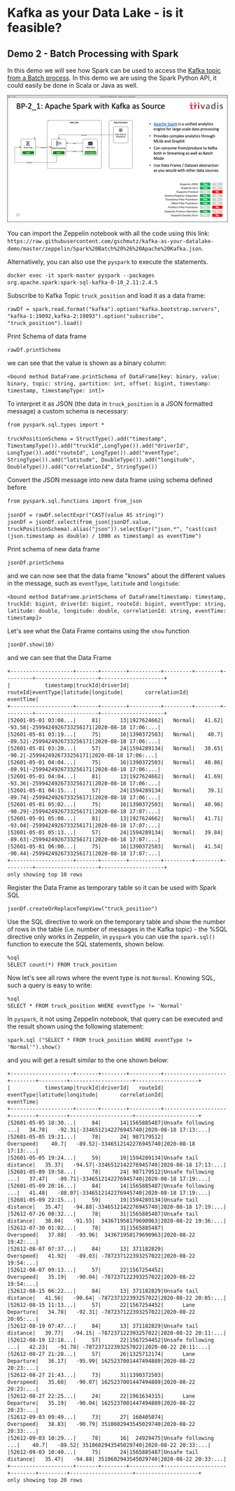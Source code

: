 # Kafka as your Data Lake - is it feasible?

## Demo 2 - Batch Processing with Spark

In this demo we will see how Spark can be used to access the [Kafka topic from a Batch process](https://spark.apache.org/docs/latest/structured-streaming-kafka-integration.html). In this demo we are using the Spark Python API, it could easily be done in Scala or Java as well. 

![Alt Image Text](./images/demo-2-spark.png "Demo 2 - Spark")

You can import the Zeppelin notebook with all the code using this link: `https://raw.githubusercontent.com/gschmutz/kafka-as-your-datalake-demo/master/zeppelin/Spark%20Batch%20%26%20Apache%20Kafka.json`.

Alternatively, you can also use the `pyspark` to execute the statements.

```
docker exec -it spark-master pyspark --packages org.apache.spark:spark-sql-kafka-0-10_2.11:2.4.5
```

Subscribe to Kafka Topic `truck_position` and load it as a data frame:

```
rawDf = spark.read.format("kafka").option("kafka.bootstrap.servers", "kafka-1:19092,kafka-2:19093").option("subscribe", "truck_position").load()
```

Print Schema of data frame

```
rawDf.printSchema
```

we can see that the value is shown as a binary column:

```
<bound method DataFrame.printSchema of DataFrame[key: binary, value: binary, topic: string, partition: int, offset: bigint, timestamp: timestamp, timestampType: int]>
```

To interpret it as JSON (the data in `truck_position` is a JSON formatted message) a custom schema is necessary:

```
from pyspark.sql.types import *

truckPositionSchema = StructType().add("timestamp", TimestampType()).add("truckId",LongType()).add("driverId", LongType()).add("routeId", LongType()).add("eventType", StringType()).add("latitude", DoubleType()).add("longitude", DoubleType()).add("correlationId", StringType()) 
```

Convert the JSON message into new data frame using schema defined before

```
from pyspark.sql.functions import from_json

jsonDf = rawDf.selectExpr("CAST(value AS string)")
jsonDf = jsonDf.select(from_json(jsonDf.value, truckPositionSchema).alias("json")).selectExpr("json.*", "cast(cast (json.timestamp as double) / 1000 as timestamp) as eventTime")
```

Print schema of new data frame

```
jsonDf.printSchema
```

and we can now see that the data frame "knows" about the different values in the message, such as `eventType`, `latitude` and `longitude`:

```
<bound method DataFrame.printSchema of DataFrame[timestamp: timestamp, truckId: bigint, driverId: bigint, routeId: bigint, eventType: string, latitude: double, longitude: double, correlationId: string, eventTime: timestamp]>
```

Let's see what the Data Frame contains using the `show` function

```
jsonDf.show(10)
```

and we can see that the Data Frame  

```
+--------------------+-------+--------+----------+---------+--------+---------+--------------------+--------------------+
|           timestamp|truckId|driverId|   routeId|eventType|latitude|longitude|       correlationId|           eventTime|
+--------------------+-------+--------+----------+---------+--------+---------+--------------------+--------------------+
|52601-05-01 03:08...|     81|      13|1927624662|   Normal|   41.62|   -93.58|-2599424926733256171|2020-08-18 17:06:...|
|52601-05-01 03:19...|     75|      16|1390372503|   Normal|    40.7|   -89.52|-2599424926733256171|2020-08-18 17:06:...|
|52601-05-01 03:20...|     57|      24|1594289134|   Normal|   38.65|    -90.2|-2599424926733256171|2020-08-18 17:06:...|
|52601-05-01 04:04...|     75|      16|1390372503|   Normal|   40.86|   -89.91|-2599424926733256171|2020-08-18 17:06:...|
|52601-05-01 04:04...|     81|      13|1927624662|   Normal|   41.69|   -93.36|-2599424926733256171|2020-08-18 17:06:...|
|52601-05-01 04:15...|     57|      24|1594289134|   Normal|    39.1|   -89.74|-2599424926733256171|2020-08-18 17:06:...|
|52601-05-01 05:02...|     75|      16|1390372503|   Normal|   40.96|   -90.29|-2599424926733256171|2020-08-18 17:07:...|
|52601-05-01 05:08...|     81|      13|1927624662|   Normal|   41.71|   -93.04|-2599424926733256171|2020-08-18 17:07:...|
|52601-05-01 05:13...|     57|      24|1594289134|   Normal|   39.84|   -89.63|-2599424926733256171|2020-08-18 17:07:...|
|52601-05-01 06:00...|     75|      16|1390372503|   Normal|   41.54|   -90.44|-2599424926733256171|2020-08-18 17:07:...|
+--------------------+-------+--------+----------+---------+--------+---------+--------------------+--------------------+
only showing top 10 rows
```

Register the Data Frame as temporary table so it can be used with Spark SQL

```
jsonDf.createOrReplaceTempView("truck_position")
```

Use the SQL directive to work on the temporary table and show the number of rows in the table (i.e. number of messages in the Kafka topic) - the %SQL directive only works in Zeppelin, in `pyspark` you can use the `spark.sql()` function to execute the SQL statements, shown below.

```
%sql
SELECT count(*) FROM truck_position
```

Now let's see all rows where the event type is not `Normal`. Knowing SQL, such a query is easy to write:

```
%sql
SELECT * FROM truck_position WHERE eventType != 'Normal'
```

In `pyspark`, it not using Zeppelin notebook, that query can be executed and the result shown using the following statement:

```
spark.sql ("SELECT * FROM truck_position WHERE eventType != 'Normal'").show()
```

and you will get a result similar to the one shown below:

```
+--------------------+-------+--------+----------+--------------------+--------+---------+--------------------+--------------------+
|           timestamp|truckId|driverId|   routeId|           eventType|latitude|longitude|       correlationId|           eventTime|
+--------------------+-------+--------+----------+--------------------+--------+---------+--------------------+--------------------+
|52601-05-05 18:30...|     84|      14|1565885487|Unsafe following ...|   34.78|   -92.31|-3346512142276945740|2020-08-18 17:13:...|
|52601-05-05 19:21...|     78|      24| 987179512|           Overspeed|    40.7|   -89.52|-3346512142276945740|2020-08-18 17:13:...|
|52601-05-05 19:24...|     59|      19|1594289134|Unsafe tail distance|   35.37|   -94.57|-3346512142276945740|2020-08-18 17:13:...|
|52601-05-09 19:58...|     78|      24| 987179512|Unsafe following ...|   37.47|   -89.71|-3346512142276945740|2020-08-18 17:19:...|
|52601-05-09 20:16...|     84|      14|1565885487|Unsafe following ...|   41.48|   -88.07|-3346512142276945740|2020-08-18 17:19:...|
|52601-05-09 22:15...|     59|      19|1594289134|Unsafe tail distance|   35.47|   -94.88|-3346512142276945740|2020-08-18 17:19:...|
|52612-07-26 00:32...|     78|      31|1565885487|Unsafe tail distance|   38.04|   -91.55|  343671958179690963|2020-08-22 19:36:...|
|52612-07-30 01:02...|     78|      31|1565885487|           Overspeed|   37.08|   -93.96|  343671958179690963|2020-08-22 19:42:...|
|52612-08-07 07:37...|     84|      13| 371182829|           Overspeed|   41.92|   -89.03| -787237122393257022|2020-08-22 19:54:...|
|52612-08-07 09:13...|     57|      22|1567254452|           Overspeed|   35.19|   -90.04| -787237122393257022|2020-08-22 19:54:...|
|52612-08-15 06:22...|     84|      13| 371182829|Unsafe tail distance|   41.56|   -90.64| -787237122393257022|2020-08-22 20:05:...|
|52612-08-15 11:13...|     57|      22|1567254452|      Lane Departure|   34.78|   -92.31| -787237122393257022|2020-08-22 20:05:...|
|52612-08-19 07:47...|     84|      13| 371182829|Unsafe tail distance|   39.77|   -94.15| -787237122393257022|2020-08-22 20:11:...|
|52612-08-19 12:18...|     57|      22|1567254452|Unsafe following ...|   42.23|   -91.78| -787237122393257022|2020-08-22 20:11:...|
|52612-08-27 21:28...|     57|      26|1325712174|      Lane Departure|   36.17|   -95.99| 1625237001447494889|2020-08-22 20:23:...|
|52612-08-27 21:43...|     73|      31|1390372503|           Overspeed|   35.68|   -90.07| 1625237001447494889|2020-08-22 20:23:...|
|52612-08-27 22:25...|     24|      22|1961634315|      Lane Departure|   35.19|   -90.04| 1625237001447494889|2020-08-22 20:23:...|
|52612-09-03 09:49...|     73|      27| 160405074|           Overspeed|   38.83|   -90.79| 3510602943545029740|2020-08-22 20:33:...|
|52612-09-03 10:29...|     78|      16|  24929475|Unsafe following ...|    40.7|   -89.52| 3510602943545029740|2020-08-22 20:33:...|
|52612-09-03 10:40...|     75|      24|1565885487|Unsafe tail distance|   35.47|   -94.88| 3510602943545029740|2020-08-22 20:33:...|
+--------------------+-------+--------+----------+--------------------+--------+---------+--------------------+--------------------+
only showing top 20 rows
```
